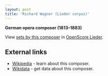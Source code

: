 ```yaml
---
layout: post
title: 'Richard Wagner (Lieder corpus)'
---
```


__German opera composer (1813–1883)__

View [sets by this composer] in [OpenScore Lieder].

[sets by this composer]: https://musescore.com/openscore-lieder-corpus/sets?order=title&text=Wagner,+Richard
[OpenScore Lieder]: https://musescore.com/openscore-lieder-corpus

## External links

- [Wikipedia] - learn about this composer.
- [Wikidata] - get data about this composer.

[Wikipedia]: https://en.wikipedia.org/wiki/Richard_Wagner
[Wikidata]: https://www.wikidata.org/wiki/Q1511

